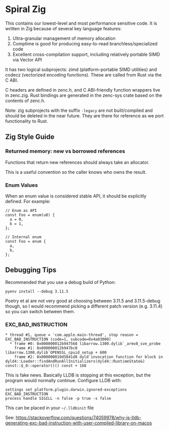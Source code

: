 # Spiral Zig

This contains our lowest-level and most performance sensitive code. It is written in Zig because of several key language features:

1. Ultra-granular management of memory allocation
2. Comptime is good for producing easy-to-read branchless/specialized code
3. Excellent cross-compilation support, including relatively portable SIMD via Vector API

It has two logical subprojects: zimd (platform-portable SIMD utilities) and codecz (vectorized encoding functions). These are called
from Rust via the C ABI.

C headers are defined in zenc.h, and C ABI-friendly function wrappers live in zenc.zig. Rust bindings are generated in the zenc-sys
crate based on the contents of zenc.h.

Note: zig subprojects with the suffix `-legacy` are not built/compiled and should be deleted in the near future. They are there for
reference as we port functionality to Rust.

## Zig Style Guide

### Returned memory: new vs borrowed references

Functions that return new references should always take an allocator.

This is a useful convention so the caller knows who owns the result.

### Enum Values

When an enum value is considered stable API, it should be explicitly defined. For example:

```zig
// Enum as API
const Foo = enum(u8) {
  a = 0,
  b = 1,
};

// Internal enum
const Foo = enum {
  a,
  b,
};
```

## Debugging Tips

Recommended that you use a debug build of Python:

```
pyenv install --debug 3.11.5
```

Poetry et al are not very good at choosing between 3.11.5 and 3.11.5-debug though, so I would recommend picking a different
patch version (e.g. 3.11.4) so you can switch between them.

### EXC_BAD_INSTRUCTION

```
* thread #1, queue = 'com.apple.main-thread', stop reason = EXC_BAD_INSTRUCTION (code=1, subcode=0x4a03000)
  * frame #0: 0x000000012b947568 libarrow.1300.dylib`_armv8_sve_probe
    frame #1: 0x000000012b947bc0 libarrow.1300.dylib`OPENSSL_cpuid_setup + 600
    frame #2: 0x000000019d5841d8 dyld`invocation function for block in dyld4::Loader::findAndRunAllInitializers(dyld4::RuntimeState&) const::$_0::operator()() const + 168
```

This is fake news. Basically LLDB is stopping at this exception, but the program would normally continue.
Configure LLDB with:

```
settings set platform.plugin.darwin.ignored-exceptions EXC_BAD_INSTRUCTION
process handle SIGILL -n false -p true -s false
```

This can be placed in your `~/.lldbinit` file

See: https://stackoverflow.com/questions/74059978/why-is-lldb-generating-exc-bad-instruction-with-user-compiled-library-on-macos
